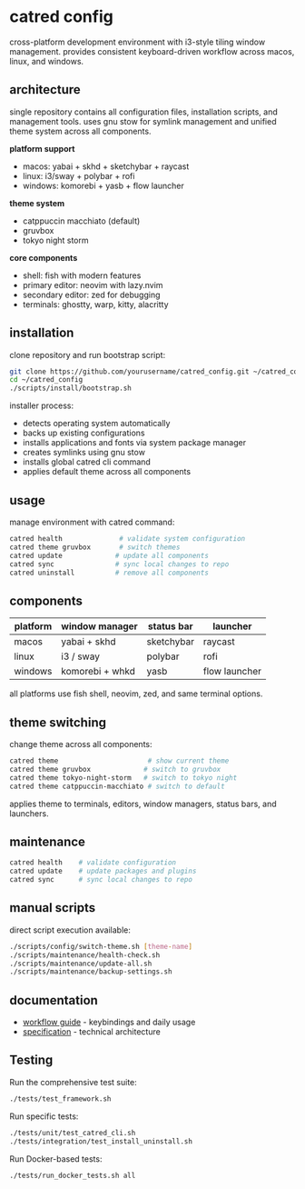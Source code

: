 # catred config

cross-platform development environment with i3-style tiling window management. provides consistent keyboard-driven workflow across macos, linux, and windows.

## architecture

single repository contains all configuration files, installation scripts, and management tools. uses gnu stow for symlink management and unified theme system across all components.

**platform support**
- macos: yabai + skhd + sketchybar + raycast
- linux: i3/sway + polybar + rofi  
- windows: komorebi + yasb + flow launcher

**theme system**
- catppuccin macchiato (default)
- gruvbox
- tokyo night storm

**core components**
- shell: fish with modern features
- primary editor: neovim with lazy.nvim
- secondary editor: zed for debugging
- terminals: ghostty, warp, kitty, alacritty

## installation

clone repository and run bootstrap script:

```bash
git clone https://github.com/yourusername/catred_config.git ~/catred_config
cd ~/catred_config
./scripts/install/bootstrap.sh
```

installer process:
- detects operating system automatically
- backs up existing configurations
- installs applications and fonts via system package manager
- creates symlinks using gnu stow
- installs global catred cli command
- applies default theme across all components

## usage

manage environment with catred command:

```bash
catred health              # validate system configuration
catred theme gruvbox       # switch themes
catred update             # update all components
catred sync               # sync local changes to repo
catred uninstall          # remove all components
```

## components

| platform | window manager | status bar | launcher | 
|----------|---------------|------------|----------|
| macos | yabai + skhd | sketchybar | raycast |
| linux | i3 / sway | polybar | rofi |
| windows | komorebi + whkd | yasb | flow launcher |

all platforms use fish shell, neovim, zed, and same terminal options.

## theme switching

change theme across all components:

```bash
catred theme                      # show current theme
catred theme gruvbox             # switch to gruvbox
catred theme tokyo-night-storm   # switch to tokyo night
catred theme catppuccin-macchiato # switch to default
```

applies theme to terminals, editors, window managers, status bars, and launchers.

## maintenance

```bash
catred health    # validate configuration
catred update    # update packages and plugins
catred sync      # sync local changes to repo
```

## manual scripts

direct script execution available:

```bash
./scripts/config/switch-theme.sh [theme-name]
./scripts/maintenance/health-check.sh
./scripts/maintenance/update-all.sh
./scripts/maintenance/backup-settings.sh
```

## documentation

- [workflow guide](docs/workflow.md) - keybindings and daily usage
- [specification](SPECIFICATION.md) - technical architecture

## Testing

Run the comprehensive test suite:
```bash
./tests/test_framework.sh
```

Run specific tests:
```bash
./tests/unit/test_catred_cli.sh
./tests/integration/test_install_uninstall.sh
```

Run Docker-based tests:
```bash
./tests/run_docker_tests.sh all
```
